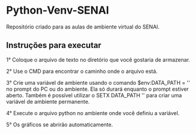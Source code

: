 # Python-Venv-SENAI
Repositório criado para as aulas de ambiente virtual do SENAI.


## Instruções para executar

1° Coloque o arquivo de texto no diretório que você gostaria de armazenar.

2° Use o CMD para encontrar o caminho onde o arquivo está.

3° Crie uma variável de ambiente usando o comando $env:DATA_PATH = '<caminho-do-arquivo>' no prompt do PC ou do ambiente. Ela só durará enquanto o prompt estiver aberto. Também é possível utilizar o SETX DATA_PATH '<caminho-do-arquivo>' para criar uma variável de ambiente permanente.

4° Execute o arquivo python no ambiente onde você definiu a variável.

5° Os gráficos se abrirão automaticamente.